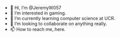 - 👋 Hi, I’m @JeremyW057
- 👀 I’m interested in gaming.
- 🌱 I’m currently learning computer science at UCR.
- 💞️ I’m looking to collaborate on anything really.
- 📫 How to reach me,.here.

<!---
JeremyW057/JeremyW057 is a ✨ special ✨ repository because its `README.md` (this file) appears on your GitHub profile.
You can click the Preview link to take a look at your changes.
--->
